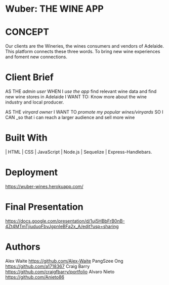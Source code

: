 
# Wuber: THE WINE APP 
# CONCEPT 
Our clients are the Wineries, the wines consumers and vendors of Adelaide. This platform connects these three words. To bring new wine experiences and foment new connections.


# Client Brief

AS THE _admin user_
WHEN I _use the app_ find relevant wine data and find new wine stores in Adelaide 
I WANT TO: Know more about the wine industry and local producer.

AS THE _vinyard owner_
I WANT TO _promote my popular wines/vinyards_
SO I CAN _so that i can reach a larger audience and sell more wine


# Built With
| HTML | CSS | JavaScript | Node.js | Sequelize | Express-Handlebars. 

# Deployment
https://wuber-wines.herokuapp.com/

# Final Presentation
https://docs.google.com/presentation/d/1uj5HBbFrB0nB-4Zt4MTmTjiuduoFbvJgpnleBFa2x_A/edit?usp=sharing

# Authors
Alex Waite https://github.com/Alex-Waite
PangSzee Ong https://github.com/a1718367
Craig Barry https://github.com/craigfbarry/portfolio
Alvaro Nieto https://github.com/Anieto86

